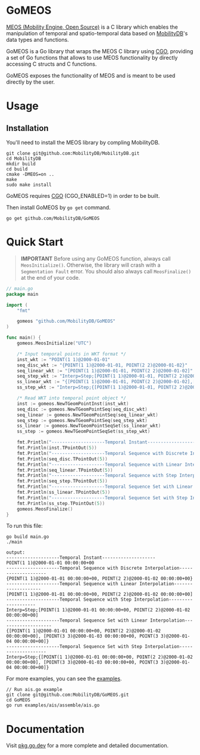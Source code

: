 # GoMEOS

[MEOS (Mobility Engine, Open Source)](https://www.libmeos.org/) is a C library which enables the manipulation of
temporal and spatio-temporal data based on [MobilityDB](https://mobilitydb.com/)'s data types and functions.

GoMEOS is a Go library that wraps the MEOS C library using [CGO](https://pkg.go.dev/cmd/cgo), providing a set of Go functions that allows to use MEOS functionality by directly accessing C structs and C functions.

GoMEOS exposes the functionality of MEOS and is meant to be used directly by the user.

# Usage

## Installation

You'll need to install the MEOS library by compling MobilityDB.
```shell
git clone git@github.com:MobilityDB/MobilityDB.git
cd MobilityDB
mkdir build
cd build
cmake -DMEOS=on ..
make
sudo make install
```
GoMEOS requires [CGO](https://pkg.go.dev/cmd/cgo) (CGO_ENABLED=1) in order to be built.

Then install GoMEOS by `go get` command.
```shell
go get github.com/MobilityDB/GoMEOS
```

# Quick Start
> **IMPORTANT** Before using any GoMEOS function, always call `MeosInitialize()`. Otherwise, the library will crash with a `Segmentation Fault` error. You should also always call `MeosFinalize()` at the end of your code.

```go
// main.go
package main

import (
	"fmt"

	gomeos "github.com/MobilityDB/GoMEOS"
)

func main() {
	gomeos.MeosInitialize("UTC")

	/* Input temporal points in WKT format */
	inst_wkt := "POINT(1 1)@2000-01-01"
	seq_disc_wkt := "{POINT(1 1)@2000-01-01, POINT(2 2)@2000-01-02}"
	seq_linear_wkt := "[POINT(1 1)@2000-01-01, POINT(2 2)@2000-01-02]"
	seq_step_wkt := "Interp=Step;[POINT(1 1)@2000-01-01, POINT(2 2)@2000-01-02]"
	ss_linear_wkt := "{[POINT(1 1)@2000-01-01, POINT(2 2)@2000-01-02],[POINT(3 3)@2000-01-03, POINT(3 3)@2000-01-04]}"
	ss_step_wkt := "Interp=Step;{[POINT(1 1)@2000-01-01, POINT(2 2)@2000-01-02],[POINT(3 3)@2000-01-03, POINT(3 3)@2000-01-04]}"

	/* Read WKT into temporal point object */
	inst := gomeos.NewTGeomPointInst(inst_wkt)
	seq_disc := gomeos.NewTGeomPointSeq(seq_disc_wkt)
	seq_linear := gomeos.NewTGeomPointSeq(seq_linear_wkt)
	seq_step := gomeos.NewTGeomPointSeq(seq_step_wkt)
	ss_linear := gomeos.NewTGeomPointSeqSet(ss_linear_wkt)
	ss_step := gomeos.NewTGeomPointSeqSet(ss_step_wkt)

	fmt.Println("--------------------Temporal Instant--------------------")
	fmt.Println(inst.TPointOut(5))
	fmt.Println("--------------------Temporal Sequence with Discrete Interpolation--------------------")
	fmt.Println(seq_disc.TPointOut(5))
	fmt.Println("--------------------Temporal Sequence with Linear Interpolation--------------------")
	fmt.Println(seq_linear.TPointOut(5))
	fmt.Println("--------------------Temporal Sequence with Step Interpolation--------------------")
	fmt.Println(seq_step.TPointOut(5))
	fmt.Println("--------------------Temporal Sequence Set with Linear Interpolation--------------------")
	fmt.Println(ss_linear.TPointOut(5))
	fmt.Println("--------------------Temporal Sequence Set with Step Interpolation--------------------")
	fmt.Println(ss_step.TPointOut(5))
	gomeos.MeosFinalize()
}

```
To run this file:

```shell
go build main.go
./main
```

```
output:
--------------------Temporal Instant--------------------
POINT(1 1)@2000-01-01 00:00:00+00
--------------------Temporal Sequence with Discrete Interpolation--------------------
{POINT(1 1)@2000-01-01 00:00:00+00, POINT(2 2)@2000-01-02 00:00:00+00}
--------------------Temporal Sequence with Linear Interpolation--------------------
[POINT(1 1)@2000-01-01 00:00:00+00, POINT(2 2)@2000-01-02 00:00:00+00]
--------------------Temporal Sequence with Step Interpolation--------------------
Interp=Step;[POINT(1 1)@2000-01-01 00:00:00+00, POINT(2 2)@2000-01-02 00:00:00+00]
--------------------Temporal Sequence Set with Linear Interpolation--------------------
{[POINT(1 1)@2000-01-01 00:00:00+00, POINT(2 2)@2000-01-02 00:00:00+00], [POINT(3 3)@2000-01-03 00:00:00+00, POINT(3 3)@2000-01-04 00:00:00+00]}
--------------------Temporal Sequence Set with Step Interpolation--------------------
Interp=Step;{[POINT(1 1)@2000-01-01 00:00:00+00, POINT(2 2)@2000-01-02 00:00:00+00], [POINT(3 3)@2000-01-03 00:00:00+00, POINT(3 3)@2000-01-04 00:00:00+00]}
```

For more examples, you can see the [examples](https://github.com/MobilityDB/GoMEOS/tree/main/examples).

```shell
// Run ais.go example
git clone git@github.com:MobilityDB/GoMEOS.git
cd GoMEOS
go run examples/ais/assemble/ais.go
```

# Documentation
Visit [pkg.go.dev](https://pkg.go.dev/github.com/MobilityDB/GoMEOS) for a more complete and detailed documentation.